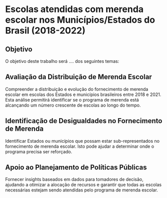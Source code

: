 # Escolas atendidas com merenda escolar nos Municípios/Estados do Brasil (2018-2022)
## Objetivo
O objetivo deste trabalho será .... dos seguintes temas:

## Avaliação da Distribuição de Merenda Escolar
Compreender a distribuição e evolução do fornecimento de merenda escolar em escolas dos Estados e municípios brasileiros entre 2018 e 2021. Esta análise permitirá identificar se o programa de merenda está alcançando um número crescente de escolas ao longo do tempo.

## Identificação de Desigualdades no Fornecimento de Merenda
Identificar Estados ou municípios que possam estar sub-representados no fornecimento de merenda escolar. Isto pode ajudar a determinar onde o programa precisa ser reforçado.

## Apoio ao Planejamento de Políticas Públicas
Fornecer insights baseados em dados para tomadores de decisão, ajudando a otimizar a alocação de recursos e garantir que todas as escolas necessárias estejam sendo atendidas pelo programa de merenda escolar.
